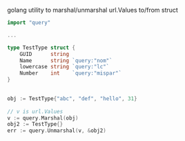 golang utility to marshal/unmarshal url.Values to/from struct

```go
import "query"

...

type TestType struct {
    GUID      string
    Name      string `query:"nom"`
    lowercase string `query:"lc"`
    Number    int    `query:"mispar"`
}

   
obj := TestType{"abc", "def", "hello", 31}
    
// v is url.Values
v := query.Marshal(obj)
obj2 := TestType{}
err := query.Unmarshal(v, &obj2)
```
